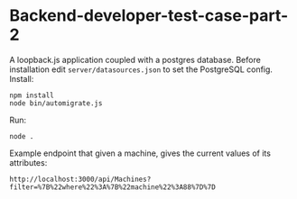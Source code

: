 # Backend-developer-test-case-part-2
A loopback.js application coupled with a postgres database.
Before installation edit `server/datasources.json` to set the PostgreSQL config.
Install:
```
npm install
node bin/automigrate.js
```

Run:
```
node .
```

Example endpoint that given a machine, gives the current values of its attributes:
```
http://localhost:3000/api/Machines?filter=%7B%22where%22%3A%7B%22machine%22%3A88%7D%7D
```
